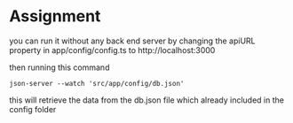 # Assignment

you can run it without any back end server by changing the apiURL property in app/config/config.ts to http://localhost:3000 

then running this command

`json-server --watch 'src/app/config/db.json'`

this will retrieve the data from the db.json file which already included in the config folder
